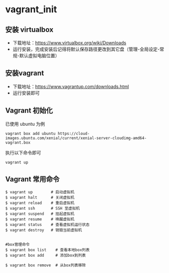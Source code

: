 # vagrant_init

## 安装 virtualbox

* 下载地址：https://www.virtualbox.org/wiki/Downloads
* 运行安装，完成安装后记得将默认保存路径更改到其它盘（管理-全局设定-常规-默认虚拟电脑位置）

## 安装vagrant

* 下载地址：https://www.vagrantup.com/downloads.html
* 运行安装即可

## Vagrant 初始化

已使用 ubuntu 为例
```
vagrant box add ubuntu https://cloud-images.ubuntu.com/xenial/current/xenial-server-cloudimg-amd64-vagrant.box
```

执行以下命令即可
```
vagrant up
```

## Vagrant 常用命令

```shell
$ vagrant up        # 启动虚拟机
$ vagrant halt      # 关闭虚拟机
$ vagrant reload    # 重启虚拟机
$ vagrant ssh       # SSH 至虚拟机
$ vagrant suspend   # 挂起虚拟机
$ vagrant resume    # 唤醒虚拟机
$ vagrant status    # 查看虚拟机运行状态
$ vagrant destroy   # 销毁当前虚拟机


#box管理命令
$ vagrant box list    # 查看本地box列表
$ vagrant box add     # 添加box到列表

$ vagrant box remove  # 从box列表移除 
```